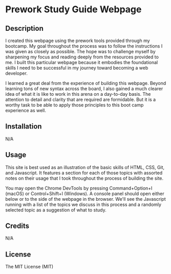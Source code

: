 # Prework Study Guide Webpage

## Description

I created this webpage using the prework tools provided through my bootcamp. My goal throughout the process was to follow the instructions I was given as closely as possible. The hope was to challenge myself by sharpening my focus and reading deeply from the resources provided to me. I built this particular webpage because it embodies the foundational skills I need to be successful in my journey toward becoming a web developer.

I learned a great deal from the experience of building this webpage. Beyond learning tons of new syntax across the board, I also gained a much clearer idea of what it is like to work in this arena on a day-to-day basis. The attention to detail and clarity that are required are formidable. But it is a worthy task to be able to apply those principles to this boot camp experience as well.


## Installation

N/A

## Usage

This site is best used as an illustration of the basic skills of HTML, CSS, Git, and Javascript. It features a section for each of those topics with assorted notes on their usage that I took throughout the process of building the site.

You may open the Chrome DevTools by pressing Command+Option+I (macOS) or Control+Shift+I (Windows). A console panel should open either below or to the side of the webpage in the browser. We'll see the Javascript running with a list of the topics we discuss in this process and a randomly selected topic as a suggestion of what to study. 

## Credits

N/A

## License

The MIT License (MIT)
